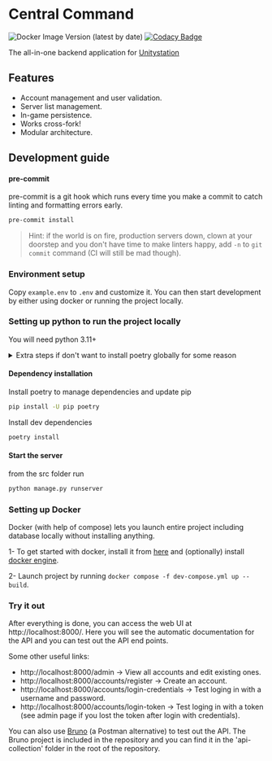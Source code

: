# Central Command

![Docker Image Version (latest by date)](https://img.shields.io/docker/v/unitystation/central-command?sort=date)
[![Codacy Badge](https://app.codacy.com/project/badge/Grade/38cce37d4c854ca48645fd5ecc9cae61)](https://www.codacy.com/gh/unitystation/central-command/dashboard?utm_source=github.com&amp;utm_medium=referral&amp;utm_content=unitystation/central-command&amp;utm_campaign=Badge_Grade)

The all-in-one backend application for [Unitystation](https://github.com/unitystation/unitystation)

## Features

- Account management and user validation.
- Server list management.
- In-game persistence.
- Works cross-fork!
- Modular architecture.

## Development guide

#### pre-commit

pre-commit is a git hook which runs every time you make a commit to catch linting and formatting errors early.  

```sh
pre-commit install
```

> Hint: if the world is on fire, production servers down, clown at your doorstep and you don't have time to make linters happy, add `-n` to `git commit` command (CI will still be mad though).

### Environment setup

Copy `example.env` to `.env` and customize it. You can then start development by either using docker or running the project locally.

### Setting up python to run the project locally

You will need python 3.11+

<details>
<summary>Extra steps if don't want to install poetry globally for some reason</summary>

#### Install venv (only first time or after updating sytem python version)

```sh
python -m venv .venv
```

#### Activate venv on Linux

```sh
. .venv/bin/activate
```

#### Activate venv on Windows

```bat
.venv\Scripts\activate
```

</details>

#### Dependency installation

Install poetry to manage dependencies and update pip

```sh
pip install -U pip poetry
```

Install dev dependencies

```sh
poetry install
```

#### Start the server

from the src folder run
```sh
python manage.py runserver
```

### Setting up Docker

Docker (with help of compose) lets you launch entire project including database locally without installing anything.

1- To get started with docker, install it from [here](https://docs.docker.com/get-docker/) and (optionally) install [docker engine](https://docs.docker.com/engine/install/).

2- Launch project by running `docker compose -f dev-compose.yml up --build`.

### Try it out

After everything is done, you can access the web UI at http://localhost:8000/. Here you will see the automatic documentation for the API and you can test out the API end points.

Some other useful links:
- http://localhost:8000/admin -> View all accounts and edit existing ones.
- http://localhost:8000/accounts/register -> Create an account.
- http://localhost:8000/accounts/login-credentials -> Test loging in with a username and password.
- http://localhost:8000/accounts/login-token -> Test loging in with a token (see admin page if you lost the token after login with credentials).

You can also use [Bruno](https://www.usebruno.com/) (a Postman alternative) to test out the API. 
The Bruno project is included in the repository and you can find it in the 'api-collection' folder in the root of the repository.